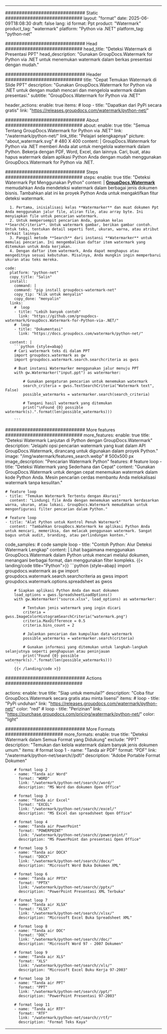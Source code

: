 
---
############################# Static ############################
layout: "format"
date:  2025-06-09T18:08:30
draft: false
lang: id
format: Ppt
product: "Watermark"
product_tag: "watermark"
platform: "Python via .NET"
platform_tag: "python-net"

############################# Head ############################
head_title: "Deteksi Watermark di Presentasi PPT"
head_description: "Gunakan GroupDocs.Watermark for Python via .NET untuk menemukan watermark dalam berkas presentasi dengan mudah."

############################# Header ############################
title: "Cepat Temukan Watermark di Slide PPT" 
description: "Gunakan GroupDocs.Watermark for Python via .NET untuk dengan mudah mencari dan mengelola watermark dalam presentasi."
subtitle: "GroupDocs.Watermark for Python via .NET" 

header_actions:
  enable: true
  items:
    #  loop
    - title: "Dapatkan dari PyPi secara gratis"
      link: "https://releases.groupdocs.com/watermark/python-net/"
      
############################# About ############################
about:
    enable: true
    title: "Semua Tentang GroupDocs.Watermark for Python via .NET"
    link: "/watermark/python-net/"
    link_title: "Pelajari selengkapnya"
    picture: "about_watermark.svg" # 480 X 400
    content: |
       GroupDocs.Watermark for Python via .NET memberi Anda alat untuk mengelola watermark dalam Python. Bekerja dengan PDF, Word, Excel, dan lainnya. Cari, buat, atau hapus watermark dalam aplikasi Python Anda dengan mudah menggunakan GroupDocs.Watermark for Python via .NET.

############################# Steps ############################
steps:
    enable: true
    title: "Deteksi Watermark Ppt Menggunakan Python"
    content: |
      **[GroupDocs.Watermark](https://products.groupdocs.com/watermark/python-net/)** memudahkan Anda mendeteksi watermark dalam berbagai jenis dokumen bisnis. Tambahkan alat ini ke proyek Python Anda untuk mengaktifkan fitur deteksi watermark.
      
      1. Pertama, inisialisasi kelas **Watermarker** dan muat dokumen Ppt Anda menggunakan jalur file, aliran file, atau array byte. Ini menyiapkan file untuk pencarian watermark.
      2. Untuk mempersempit pencarian Anda, gunakan kelas **SearchCriteria**. Untuk watermark gambar, berikan gambar contoh. Untuk teks, tentukan detail seperti font, ukuran, warna, atau atribut terkait lainnya.
      3. Panggil metode **Search** dari instansi **Watermarker** untuk memulai pencarian. Ini mengembalikan daftar item watermark yang ditemukan untuk Anda kerjakan.
      4. Dengan daftar item watermark, Anda dapat menghapus atau mengeditnya sesuai kebutuhan. Misalnya, Anda mungkin ingin memperbarui ukuran atau teks mereka.
   
    code:
      platform: "python-net"
      copy_title: "Salin"
      install:
        command: |
        command: "pip install groupdocs-watermark-net"
        copy_tip: "klik untuk menyalin"
        copy_done: "menyalin"
      links:
        #  loop
        - title: "Lebih banyak contoh"
          link: "https://github.com/groupdocs-watermark/GroupDocs.Watermark-for-Python-via-.NET/"
        #  loop
        - title: "Dokumentasi"
          link: "https://docs.groupdocs.com/watermark/python-net/"
          
      content: |
        ```python {style=abap}
        # Cari watermark teks di dalam PPT
        import groupdocs.watermark as gw
        import groupdocs.watermark.search.searchcriteria as gwss

        # Buat instansi Watermarker menggunakan jalur menuju PPT
        with gw.Watermarker("input.ppt") as watermarker:

            # Gunakan pengaturan pencarian untuk menemukan watermark
            search_criteria = gwss.TextSearchCriteria("Watermark text", False)
            possible_watermarks = watermarker.search(search_criteria)

            # Tangani hasil watermark yang ditemukan
            print("\nFound {0} possible watermark(s).".format(len(possible_watermarks)))
       
        ```  

############################# More features ############################
more_features:
  enable: true
  title: "Deteksi Watermark Lanjutan di Python dengan GroupDocs.Watermark"
  description: "Jelajahi opsi pencarian watermark yang kuat dalam API GroupDocs.Watermark, dirancang untuk digunakan dalam proyek Python."
  image: "/img/watermark/features_search.webp" # 500x500 px
  image_description: "Pencarian Watermark Python"
  features:
    # feature loop
    - title: "Deteksi Watermark yang Sederhana dan Cepat"
      content: "Gunakan GroupDocs.Watermark untuk dengan cepat menemukan watermark dalam kode Python Anda. Mesin pencarian cerdas membantu Anda melokalisasi watermark tanpa kesulitan."

    # feature loop
    - title: "Temukan Watermark Tertentu dengan Akurasi"
      content: "Lindungi file Anda dengan menemukan watermark berdasarkan warna, ukuran, atau lokasi. GroupDocs.Watermark memudahkan untuk mengonfigurasi filter pencarian dalam Python."

    # feature loop
    - title: "Alat Python untuk Kontrol Penuh Watermark"
      content: "Tambahkan GroupDocs.Watermark ke aplikasi Python Anda untuk mencari, memeriksa, dan melacak penggunaan watermark. Sangat bagus untuk audit, branding, atau perlindungan konten."
      
  code_samples:
    # code sample loop
    - title: "Contoh Python: Alur Deteksi Watermark Lengkap"
      content: |
        Lihat bagaimana menggunakan GroupDocs.Watermark dalam Python untuk mencari melalui dokumen, menangani berbagai format, dan menggunakan filter kompleks.
        {{< landing/code title="Python">}}
        ```python {style=abap}
        import groupdocs.watermark as gw
        import groupdocs.watermark.search.searchcriteria as gwss
        import groupdocs.watermark.options.spreadsheet as gwos

        # Siapkan aplikasi Python Anda dan muat dokumen
        load_options = gwos.SpreadsheetLoadOptions()
        with gw.Watermarker("source.xlsx", load_options) as watermarker:

            # Tentukan jenis watermark yang ingin dicari
            criteria = gwss.ImageColorHistogramSearchCriteria("watermark.png")
            criteria.MaxDifference = 0.5
            criteria.bins_count = 2

            # Jalankan pencarian dan kumpulkan data watermark
            possible_watermarks = watermarker.search(criteria)

            # Gunakan informasi yang ditemukan untuk langkah-langkah selanjutnya seperti penghapusan atau peninjauan
            print("Found {0} possible watermark(s).".format(len(possible_watermarks)))        
        ```
        {{< /landing/code >}}


############################# Actions ############################

actions:
  enable: true
  title: "Siap untuk memulai?"
  description: "Coba fitur GroupDocs.Watermark secara gratis atau minta lisensi"
  items:
    #  loop
    - title: "PyPi unduhan"
      link: "https://releases.groupdocs.com/watermark/python-net/"
      color: "red"
        #  loop
    - title: "Perizinan"
      link: "https://purchase.groupdocs.com/pricing/watermark/python-net/"
      color: "light"


############################# More Formats #####################
more_formats:
    enable: true
    title: "Deteksi Watermark dalam Semua Format yang Didukung"
    exclude: "PPT"
    description: "Temukan dan kelola watermark dalam banyak jenis dokumen umum."
    items: 
        # format loop 1
        - name: "Tanda air PDF"
          format: "PDF"
          link: "/watermark/python-net/search//pdf/"
          description: "Adobe Portable Format Dokumen"

        # format loop 2
        - name: "Tanda air Word"
          format: "WORD"
          link: "/watermark/python-net/search//word/"
          description: "MS Word dan dokumen Open Office"
          
        # format loop 3
        - name: "Tanda air Excel"
          format: "EXCEL"
          link: "/watermark/python-net/search//excel/"
          description: "MS Excel dan spreadsheet Open Office"

        # format loop 4
        - name: "Tanda air PowerPoint"
          format: "POWERPOINT"
          link: "/watermark/python-net/search//powerpoint/"
          description: "MS PowerPoint dan presentasi Open Office"

        # format loop 5
        - name: "Tanda air DOCX"
          format: "DOCX"
          link: "/watermark/python-net/search//docx/"
          description: "Microsoft Word Buka Dokumen XML"
          
        # format loop 6
        - name: "Tanda air PPTX"
          format: "PPTX"
          link: "/watermark/python-net/search//pptx/"
          description: "PowerPoint Presentasi XML Terbuka"
          
        # format loop 7
        - name: "Tanda air XLSX"
          format: "XLSX"
          link: "/watermark/python-net/search//xlsx/"
          description: "Microsoft Excel Buka Spreadsheet XML"

        # format loop 8
        - name: "Tanda air DOC"
          format: "DOC"
          link: "/watermark/python-net/search//doc/"
          description: "Microsoft Word 97 - 2007 Dokumen"

        # format loop 9
        - name: "Tanda air XLS"
          format: "XLS"
          link: "/watermark/python-net/search//xls/"
          description: "Microsoft Excel Buku Kerja 97-2003"

        # format loop 10
        - name: "Tanda air PPT"
          format: "PPT"
          link: "/watermark/python-net/search//ppt/"
          description: "PowerPoint Presentasi 97-2003"

        # format loop 11
        - name: "Tanda air RTF"
          format: "RTF"
          link: "/watermark/python-net/search//rtf/"
          description: "Format Teks Kaya"

---